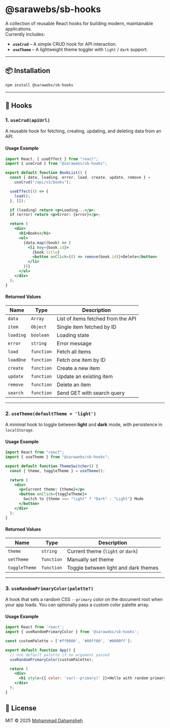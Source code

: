# @sarawebs/sb-hooks

A collection of reusable React hooks for building modern, maintainable applications.  
Currently includes:

- **`useCrud`** – A simple CRUD hook for API interaction.
- **`useTheme`** – A lightweight theme toggler with `light` / `dark` support.

---

## 📦 Installation

```bash
npm install @sarawebs/sb-hooks
```

---

## 🚀 Hooks

### 1. `useCrud(apiUrl)`

A reusable hook for fetching, creating, updating, and deleting data from an API.

#### **Usage Example**

```jsx
import React, { useEffect } from "react";
import { useCrud } from "@sarawebs/sb-hooks";

export default function BookList() {
  const { data, loading, error, load, create, update, remove } =
    useCrud("/api/v1/books");

  useEffect(() => {
    load();
  }, []);

  if (loading) return <p>Loading...</p>;
  if (error) return <p>Error: {error}</p>;

  return (
    <div>
      <h1>Books</h1>
      <ul>
        {data.map((book) => (
          <li key={book.id}>
            {book.title}
            <button onClick={() => remove(book.id)}>Delete</button>
          </li>
        ))}
      </ul>
    </div>
  );
}
```

#### **Returned Values**

| Name      | Type       | Description                        |
| --------- | ---------- | ---------------------------------- |
| `data`    | `Array`    | List of items fetched from the API |
| `item`    | `Object`   | Single item fetched by ID          |
| `loading` | `boolean`  | Loading state                      |
| `error`   | `string`   | Error message                      |
| `load`    | `function` | Fetch all items                    |
| `loadOne` | `function` | Fetch one item by ID               |
| `create`  | `function` | Create a new item                  |
| `update`  | `function` | Update an existing item            |
| `remove`  | `function` | Delete an item                     |
| `search`  | `function` | Send GET with search query         |

---

### 2. `useTheme(defaultTheme = 'light')`

A minimal hook to toggle between **light** and **dark** mode, with persistence in `localStorage`.

#### **Usage Example**

```jsx
import React from "react";
import { useTheme } from "@sarawebs/sb-hooks";

export default function ThemeSwitcher() {
  const { theme, toggleTheme } = useTheme();

  return (
    <div>
      <p>Current theme: {theme}</p>
      <button onClick={toggleTheme}>
        Switch to {theme === "light" ? "Dark" : "Light"} Mode
      </button>
    </div>
  );
}
```

#### **Returned Values**

| Name          | Type       | Description                          |
| ------------- | ---------- | ------------------------------------ |
| `theme`       | `string`   | Current theme (`light` or `dark`)    |
| `setTheme`    | `function` | Manually set theme                   |
| `toggleTheme` | `function` | Toggle between light and dark themes |

---



### 3. `useRandomPrimaryColor(palette?)`

A hook that sets a random CSS `--primary` color on the document root when your app loads.
You can optionally pass a custom color palette array.

#### **Usage Example**

```jsx
import React from 'react';
import { useRandomPrimaryColor } from '@sarawebs/sb-hooks';

const customPalette = ['#ff0000', '#00ff00', '#0000ff'];

export default function App() {
  // Use default palette if no argument passed
  useRandomPrimaryColor(customPalette);

  return (
    <div>
      <h1 style={{ color: 'var(--primary)' }}>Hello with random primary color!</h1>
    </div>
  );
}
```



## 📝 License

MIT © 2025 [Mohammad Dahamsheh](https://github.com/mdahamshi)
